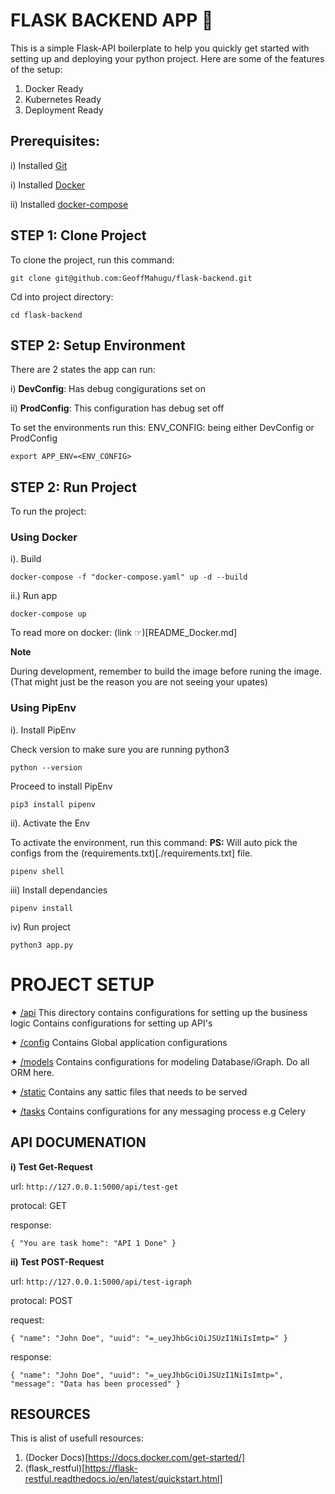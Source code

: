 # FLASK BACKEND APP 🐍
This is a simple Flask-API boilerplate to help you quickly get started with setting up and deploying your python project.
Here are some of the features of the setup:

1. Docker Ready
2. Kubernetes Ready
3. Deployment Ready

## Prerequisites:

i) Installed [Git](https://git-scm.com/book/en/v2/Getting-Started-Installing-Git)

i) Installed [Docker](https://docs.docker.com/engine/install/ubuntu/)

ii) Installed [docker-compose](https://docs.docker.com/compose/install/)


## STEP 1: Clone Project
To clone the project, run this command:

``git clone git@github.com:GeoffMahugu/flask-backend.git``

Cd into project directory:

 ``cd flask-backend``

 ## STEP 2: Setup Environment
There are 2 states the app can run: 

i) **DevConfig**: Has debug congigurations set on

ii) **ProdConfig**: This configuration has debug set off

To set the environments run this:
ENV_CONFIG: being either DevConfig or ProdConfig

``export APP_ENV=<ENV_CONFIG>``

 ## STEP 2: Run Project

 To run the project:

### Using Docker

i). Build

 ``docker-compose -f "docker-compose.yaml" up -d --build``
 
ii.) Run app

 ``docker-compose up``

 To read more on docker: (link ☞)[README_Docker.md]

**Note**

During development, remember to build the image before runing the image. (That might just be the reason you are not seeing your upates)


 ### Using PipEnv

i). Install PipEnv

Check version to make sure you are running python3

``python --version``

Proceed to install PipEnv

``pip3 install pipenv``

ii). Activate the Env

To activate the environment, run this command:
**PS:** Will auto pick the configs from the (requirements.txt)[./requirements.txt] file.

``pipenv shell``

iii) Install dependancies

``pipenv install``

iv) Run project

``python3 app.py``


# PROJECT SETUP

✦ [/api](./api) This directory contains configurations for setting up the business logic
Contains configurations for setting up API's

✦ [/config](./config) Contains Global application configurations

✦ [/models](./models) Contains configurations for modeling Database/iGraph. Do all ORM here.

✦ [/static](./static) Contains any sattic files that needs to be served

✦ [/tasks](./tasks) Contains configurations for any messaging process e.g Celery


## API DOCUMENATION

**i) Test Get-Request**

url: ``http://127.0.0.1:5000/api/test-get``

protocal: GET

response:

``
{
  "You are task home": "API 1 Done"
}
``

**ii) Test POST-Request**

url: ``http://127.0.0.1:5000/api/test-igraph``

protocal: POST

request: 

``
{
  "name": "John Doe",
	"uuid": "=_ueyJhbGciOiJSUzI1NiIsImtp="
}
``

response:

``
{
  "name": "John Doe",
  "uuid": "=_ueyJhbGciOiJSUzI1NiIsImtp=",
  "message": "Data has been processed"
}
``

## RESOURCES

 This is alist of usefull resources:
1. (Docker Docs)[https://docs.docker.com/get-started/]
2. (flask_restful)[https://flask-restful.readthedocs.io/en/latest/quickstart.html]
